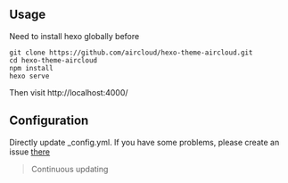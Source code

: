 ## Usage

Need to install hexo globally before

```
git clone https://github.com/aircloud/hexo-theme-aircloud.git
cd hexo-theme-aircloud
npm install
hexo serve
```

Then visit http://localhost:4000/

## Configuration

Directly update _config.yml. If you have some problems, please create an issue [there](https://github.com/aircloud/hexo-aircloud-blog/issues)

> Continuous updating
